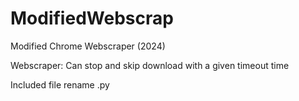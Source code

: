 # ModifiedWebscrap
Modified Chrome Webscraper (2024)

Webscraper: Can stop and skip download with a given timeout time

Included file rename .py
